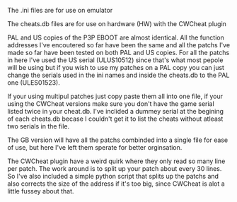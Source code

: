 The .ini files are for use on emulator

The cheats.db files are for use on hardware (HW) with the CWCheat plugin

PAL and US copies of the P3P EBOOT are almost identical. All the function addresses I've encoutered so far have been the same and all the patchs I've made so far have been tested on both PAL and US copies.
For all the patchs in here I've used the US serial (ULUS10512) since that's what most pepole will be using but if you wish to use my patches on a PAL copy you can just change the serials used in the ini names and inside the cheats.db to the PAL one (ULES01523).

If your using multipul patches just copy paste them all into one file, if your using the CWCheat versions make sure you don't have the game serial listed twice in your cheat.db.
I've inclided a dummey serial at the begining of each cheats.db becase I couldn't get it to list the cheats without atleast two serials in the file.

The GB version will have all the patchs combinded into a single file for ease of use, but here I've left them sperate for better orginsation.

The CWCheat plugin have a weird quirk where they only read so many line per patch. The work around is to split up your patch about every 30 lines. So I've also included a simple python script that splits up the patchs and also corrects the size of the address if it's too big, since CWCheat is alot a little fussey about that.
